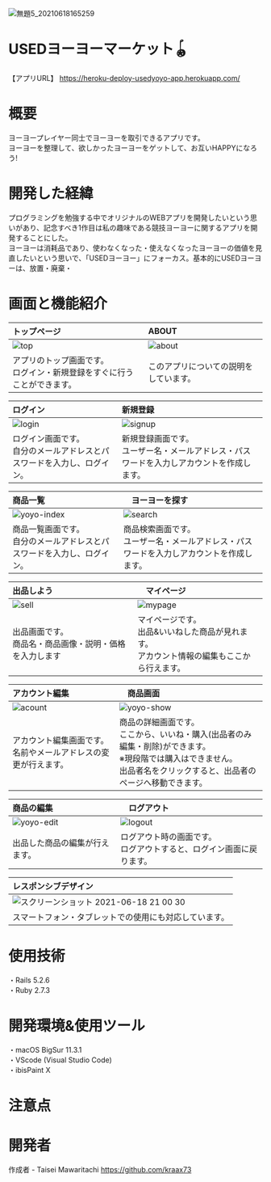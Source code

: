 ![無題5_20210618165259](https://user-images.githubusercontent.com/82016012/122527171-0d124c80-d056-11eb-8798-0cc711147035.jpg)
# 


# USEDヨーヨーマーケット🪀
【アプリURL】 https://heroku-deploy-usedyoyo-app.herokuapp.com/

# 概要
ヨーヨープレイヤー同士でヨーヨーを取引できるアプリです。<br>ヨーヨーを整理して、欲しかったヨーヨーをゲットして、お互いHAPPYになろう!

# 開発した経緯
プログラミングを勉強する中でオリジナルのWEBアプリを開発したいという思いがあり、記念すべき1作目は私の趣味である競技ヨーヨーに関するアプリを開発することにした。<br>ヨーヨーは消耗品であり、使わなくなった・使えなくなったヨーヨーの価値を見直したいという思いで、「USEDヨーヨー」にフォーカス。基本的にUSEDヨーヨーは、放置・廃棄・

# 画面と機能紹介



| トップページ | ABOUT | 
|:---|:---|
|![top](https://user-images.githubusercontent.com/82016012/122558075-9a669880-d078-11eb-9a23-0c58bdffd947.png) | ![about](https://user-images.githubusercontent.com/82016012/122559561-760bbb80-d07a-11eb-9bde-0a6e4bdd6cbf.png) |
|アプリのトップ画面です。<br>ログイン・新規登録をすぐに行うことができます。 |このアプリについての説明をしています。 |

| ログイン | 新規登録 | 
|:---|:---|
|![login](https://user-images.githubusercontent.com/82016012/122560308-6e98e200-d07b-11eb-8640-a025b7430da7.png)|![signup](https://user-images.githubusercontent.com/82016012/122560360-7c4e6780-d07b-11eb-9698-e158383d6586.png)|
|ログイン画面です。<br>自分のメールアドレスとパスワードを入力し、ログイン。|新規登録画面です。<br>ユーザー名・メールアドレス・パスワードを入力しアカウントを作成します。|

| 商品一覧 |　ヨーヨーを探す　| 
|:---|:---|
|![yoyo-index](https://user-images.githubusercontent.com/82016012/122561410-ca179f80-d07c-11eb-94a5-176d3f224db0.png)|![search](https://user-images.githubusercontent.com/82016012/122561964-7063a500-d07d-11eb-9c7a-a85d234ce743.png)|
|商品一覧画面です。<br>自分のメールアドレスとパスワードを入力し、ログイン。|商品検索画面です。<br>ユーザー名・メールアドレス・パスワードを入力しアカウントを作成します。|

| 出品しよう |　マイページ　| 
|:---|:---|
|![sell](https://user-images.githubusercontent.com/82016012/122563280-f92f1080-d07e-11eb-9b83-052b3561bb6c.png)|![mypage](https://user-images.githubusercontent.com/82016012/122563314-03510f00-d07f-11eb-9729-ec761f0ea422.png)|
|出品画面です。<br>商品名・商品画像・説明・価格を入力します|マイページです。<br>出品&いいねした商品が見れます。<br>アカウント情報の編集もここから行えます。|

| アカウント編集 |　商品画面　| 
|:---|:---|
|![acount](https://user-images.githubusercontent.com/82016012/122564068-ea952900-d07f-11eb-8e7b-0e43825f416a.png)|![yoyo-show](https://user-images.githubusercontent.com/82016012/122564248-144e5000-d080-11eb-8529-f19ea06d9a21.png)|
|アカウント編集画面です。<br>名前やメールアドレスの変更が行えます。|商品の詳細画面です。<br>ここから、いいね・購入(出品者のみ編集・削除)ができます。<br>※現段階では購入はできません。<br>出品者名をクリックすると、出品者のページへ移動できます。|

| 商品の編集 |　ログアウト　| 
|:---|:---|
|![yoyo-edit](https://user-images.githubusercontent.com/82016012/122565378-5fb52e00-d081-11eb-8ce1-f65201c978e4.png)|![logout](https://user-images.githubusercontent.com/82016012/122565724-c33f5b80-d081-11eb-929a-88231b164e1e.png)|
|出品した商品の編集が行えます。|ログアウト時の画面です。<br>ログアウトすると、ログイン画面に戻ります。|

| レスポンシブデザイン |
|:---|
|![スクリーンショット 2021-06-18 21 00 30](https://user-images.githubusercontent.com/82016012/122566476-89228980-d082-11eb-9a6c-30b745b3e971.png)|
|スマートフォン・タブレットでの使用にも対応しています。|






# 使用技術  
・Rails 5.2.6<br>・Ruby 2.7.3

# 開発環境&使用ツール
・macOS BigSur 11.3.1<br>・VScode (Visual Studio Code)<br>・ibisPaint X

# 注意点
 
# 開発者
 
作成者 - Taisei Mawaritachi https://github.com/kraax73

 
 
